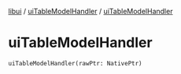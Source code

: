 [libui](../README.md) / [uiTableModelHandler](README.md) / [uiTableModelHandler](ui-table-model-handler.md)

# uiTableModelHandler

`uiTableModelHandler(rawPtr: NativePtr)`
